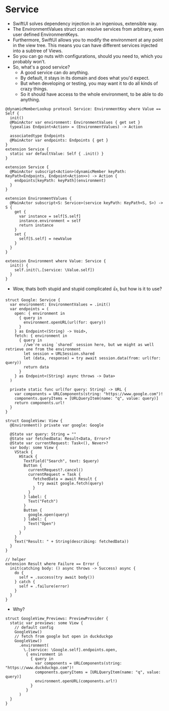 # Service
- SwiftUI solves dependency injection in an ingenious, extensible way.
- The EnvironmentValues struct can resolve services from arbitrary, even user defined EnvironmentKeys.
- Furthermore, SwiftUI allows you to modify the environment at any point in the view tree. This means you can have different services injected into a subtree of Views.
- So you can go nuts with configurations, should you need to, which you probably won’t.
- So, what's a good service?
    - A good service can do anything.
    - By default, it stays in its domain and does what you'd expect.
    - But when developing or testing, you may want it to do all kinds of crazy things.
    - So it should have access to the whole environment, to be able to do anything.
  
```
@dynamicMemberLookup protocol Service: EnvironmentKey where Value == Self {
  init()
  @MainActor var environment: EnvironmentValues { get set }
  typealias Endpoint<Action> = (EnvironmentValues) -> Action
  
  associatedtype Endpoints
  @MainActor var endpoints: Endpoints { get }
}
extension Service {
  static var defaultValue: Self { .init() }
}

extension Service {
  @MainActor subscript<Action>(dynamicMember keyPath: KeyPath<Endpoints, Endpoint<Action>>) -> Action {
    endpoints[keyPath: keyPath](environment)
  }
}

extension EnvironmentValues {
  @MainActor subscript<S: Service>(service keyPath: KeyPath<S, S>) -> S {
    get {
      var instance = self[S.self]
      instance.environment = self
      return instance
    }
    set {
      self[S.self] = newValue
    }
  }
}

extension Environment where Value: Service {
  init() {
    self.init(\.[service: \Value.self])
  }
}

```
- Wow, thats both stupid and stupid complicated 👍, but how is it to use?

```
struct Google: Service {
  var environment: EnvironmentValues = .init()
  var endpoints = (
    open: { environment in
      { query in
        environment.openURL(url(for: query))
      }
    } as Endpoint<(String) -> Void>,
    fetch: { environment in
      { query in
        //we're using `shared` session here, but we might as well retrieve one from the environment
        let session = URLSession.shared
        let (data, response) = try await session.data(from: url(for: query))
        return data
      }
    } as Endpoint<(String) async throws -> Data>
  )
  
  private static func url(for query: String) -> URL {
    var components = URLComponents(string: "https://www.google.com")!
    components.queryItems = [URLQueryItem(name: "q", value: query)]
    return components.url!
  }
}

struct GoogleView: View {
  @Environment() private var google: Google
  
  @State var query: String = ""
  @State var fetchedData: Result<Data, Error>?
  @State var currentRequest: Task<(), Never>?
  var body: some View {
    VStack {
      HStack {
        TextField("Search", text: $query)
        Button {
          currentRequest?.cancel()
          currentRequest = Task {
            fetchedData = await Result {
              try await google.fetch(query)
            }
          }
        } label: {
          Text("Fetch")
        }
        Button {
          google.open(query)
        } label: {
          Text("Open")
        }
      }
    }
    Text("Result: " + String(describing: fetchedData))
  }
}

// helper
extension Result where Failure == Error {
  init(catching body: () async throws -> Success) async {
    do {
      self = .success(try await body())
    } catch {
      self = .failure(error)
    }
  }
}

```
- Why?

```
struct GoogleView_Previews: PreviewProvider {
  static var previews: some View {
    // default config
    GoogleView()
    // fetch from google but open in duckduckgo
    GoogleView()
      .environment(
        \.[service: \Google.self].endpoints.open,
         { environment in
           { query in
             var components = URLComponents(string: "https://www.duckduckgo.com")!
             components.queryItems = [URLQueryItem(name: "q", value: query)]
             environment.openURL(components.url!)
           }
         }
      )
  }
}
```
